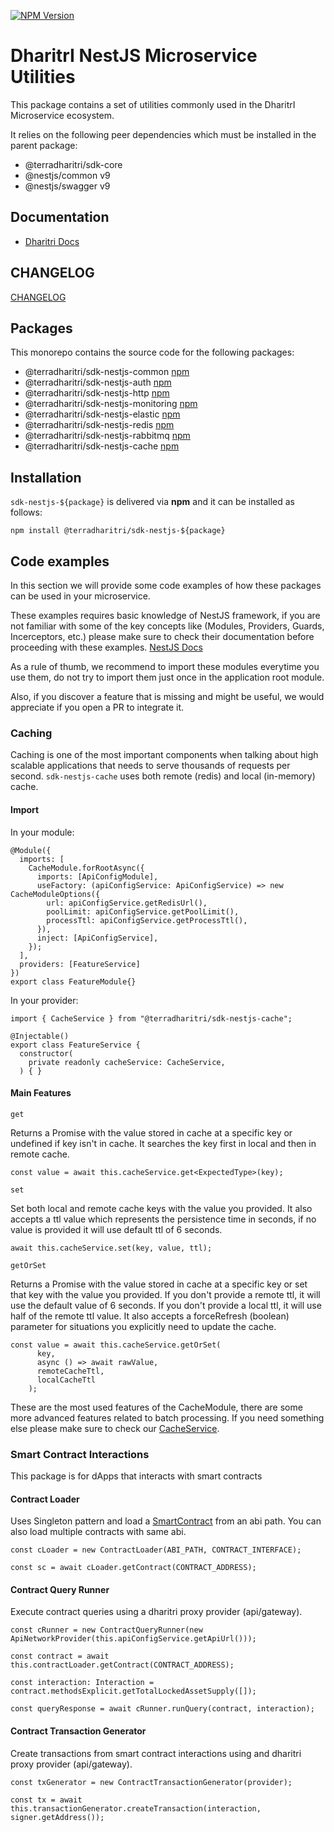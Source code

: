 <a href="https://www.npmjs.com/package/@terradharitri/sdk-nestjs-common" target="_blank"><img src="https://img.shields.io/npm/v/@terradharitri/sdk-nestjs-common.svg" alt="NPM Version" /></a>

# DharitrI NestJS Microservice Utilities

This package contains a set of utilities commonly used in the DharitrI Microservice ecosystem.

It relies on the following peer dependencies which must be installed in the parent package:

- @terradharitri/sdk-core
- @nestjs/common v9
- @nestjs/swagger v9

## Documentation

- [Dharitri Docs](https://docs.dharitri.org/sdk-and-tools/sdk-nestjs)

## CHANGELOG

[CHANGELOG](CHANGELOG.md)

## Packages

This monorepo contains the source code for the following packages:

- @terradharitri/sdk-nestjs-common [npm](https://www.npmjs.com/package/@terradharitri/sdk-nestjs-common)
- @terradharitri/sdk-nestjs-auth [npm](https://www.npmjs.com/package/@terradharitri/sdk-nestjs-auth)
- @terradharitri/sdk-nestjs-http [npm](https://www.npmjs.com/package/@terradharitri/sdk-nestjs-http)
- @terradharitri/sdk-nestjs-monitoring [npm](https://www.npmjs.com/package/@terradharitri/sdk-nestjs-monitoring)
- @terradharitri/sdk-nestjs-elastic [npm](https://www.npmjs.com/package/@terradharitri/sdk-nestjs-elastic)
- @terradharitri/sdk-nestjs-redis [npm](https://www.npmjs.com/package/@terradharitri/sdk-nestjs-redis)
- @terradharitri/sdk-nestjs-rabbitmq [npm](https://www.npmjs.com/package/@terradharitri/sdk-nestjs-rabbitmq)
- @terradharitri/sdk-nestjs-cache [npm](https://www.npmjs.com/package/@terradharitri/sdk-nestjs-cache)


## Installation

`sdk-nestjs-${package}` is delivered via **npm** and it can be installed as follows:

```
npm install @terradharitri/sdk-nestjs-${package}
```

## Code examples

In this section we will provide some code examples of how these packages can be used in your microservice.

These examples requires basic knowledge of NestJS framework, if you are not familiar with some of the key concepts like (Modules, Providers, Guards, Incerceptors, etc.) please make sure to check their documentation before proceeding with these examples. [NestJS Docs](https://docs.nestjs.com/#introduction)

As a rule of thumb, we recommend to import these modules everytime you use them, do not try to import them just once in the application root module.

Also, if you discover a feature that is missing and might be useful, we would appreciate if you open a PR to integrate it.

### Caching

Caching is one of the most important components when talking about high scalable applications that needs to serve thousands of requests per second.
`sdk-nestjs-cache` uses both remote (redis) and local (in-memory) cache.

#### Import

In your module:

```
@Module({
  imports: [
    CacheModule.forRootAsync({
      imports: [ApiConfigModule],
      useFactory: (apiConfigService: ApiConfigService) => new CacheModuleOptions({
        url: apiConfigService.getRedisUrl(),
        poolLimit: apiConfigService.getPoolLimit(),
        processTtl: apiConfigService.getProcessTtl(),
      }),
      inject: [ApiConfigService],
    });
  ],
  providers: [FeatureService]
})
export class FeatureModule{}
```

In your provider:

```
import { CacheService } from "@terradharitri/sdk-nestjs-cache";

@Injectable()
export class FeatureService {
  constructor(
    private readonly cacheService: CacheService,
  ) { }
```

#### Main Features

`get`

Returns a Promise with the value stored in cache at a specific key or undefined if key isn't in cache.
It searches the key first in local and then in remote cache.

```
const value = await this.cacheService.get<ExpectedType>(key);
```

`set`

Set both local and remote cache keys with the value you provided. It also accepts a ttl value which represents the persistence time in seconds, if no value is provided it will use default ttl of 6 seconds.

```
await this.cacheService.set(key, value, ttl);
```

`getOrSet`

Returns a Promise with the value stored in cache at a specific key or set that key with the value you provided.
If you don't provide a remote ttl, it will use the default value of 6 seconds.
If you don't provide a local ttl, it will use half of the remote ttl value.
It also accepts a forceRefresh (boolean) parameter for situations you explicitly need to update the cache.

```
const value = await this.cacheService.getOrSet(
      key,
      async () => await rawValue,
      remoteCacheTtl,
      localCacheTtl
    );
```

These are the most used features of the CacheModule, there are some more advanced features related to batch processing.
If you need something else please make sure to check our [CacheService](packages/cache/src/cache/cache.service.ts).

### Smart Contract Interactions

This package is for dApps that interacts with smart contracts

#### Contract Loader

Uses Singleton pattern and load a [SmartContract](https://github.com/TerraDharitri/mx-sdk-drtjs/blob/main/src/smartcontracts/smartContract.ts) from an abi path.
You can also load multiple contracts with same abi.

```
const cLoader = new ContractLoader(ABI_PATH, CONTRACT_INTERFACE);

const sc = await cLoader.getContract(CONTRACT_ADDRESS);
```

#### Contract Query Runner

Execute contract queries using a dharitri proxy provider (api/gateway).

```
const cRunner = new ContractQueryRunner(new ApiNetworkProvider(this.apiConfigService.getApiUrl()));

const contract = await this.contractLoader.getContract(CONTRACT_ADDRESS);

const interaction: Interaction = contract.methodsExplicit.getTotalLockedAssetSupply([]);

const queryResponse = await cRunner.runQuery(contract, interaction);
```

#### Contract Transaction Generator

Create transactions from smart contract interactions using and dharitri proxy provider (api/gateway).

```
const txGenerator = new ContractTransactionGenerator(provider);

const tx = await this.transactionGenerator.createTransaction(interaction, signer.getAddress());
```
